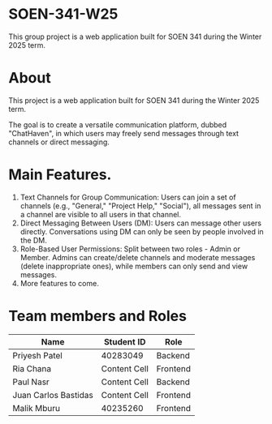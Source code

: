 # SOEN-341-W25
This group project is a web application built for SOEN 341 during the Winter 2025 term.

# About
This project is a web application built for SOEN 341 during the Winter 2025 term.

The goal is to create a versatile communication platform, dubbed "ChatHaven", in which users may freely send messages through text channels or direct messaging.

# Main Features.

1. Text Channels for Group Communication: Users can join a set of channels (e.g., "General," "Project Help," "Social"), all messages sent in a channel are visible to all users in that channel.
2. Direct Messaging Between Users (DM): Users can message other users directly. Conversations using DM can only be seen by people involved in the DM.
3. Role-Based User Permissions: Split between two roles - Admin or Member. Admins can create/delete channels and moderate messages (delete inappropriate ones), while members can only send and view messages.
4. More features to come.

# Team members and Roles

| Name  | Student ID | Role |
| ------------- | ------------- |--------|
| Priyesh Patel| 40283049  | Backend |
| Ria Chana  | Content Cell  | Frontend |
| Paul Nasr| Content Cell  | Backend |
| Juan Carlos Bastidas| Content Cell  | Frontend |
| Malik Mburu| 40235260 | Frontend |






